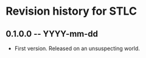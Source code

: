 # Revision history for STLC

## 0.1.0.0 -- YYYY-mm-dd

* First version. Released on an unsuspecting world.
